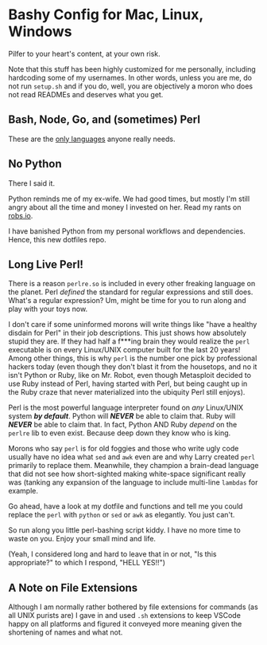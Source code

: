 Bashy Config for Mac, Linux, Windows
====================================

Pilfer to your heart's content, at your own risk. 

Note that this stuff has been highly customized for me personally, including
hardcoding some of my usernames. In other words, unless you are me, do not
run `setup.sh` and if you do, well, you are objectively a moron who does
not read READMEs and deserves what you get.

Bash, Node, Go, and (sometimes) Perl
------------------------------------

These are the [only languages] anyone really needs.

[only languages]: https://medium.com/@robmuh/languages-you-need-fa65eeefe6d2

No Python
---------

There I said it.

Python reminds me of my ex-wife. We had good times, but mostly I'm still
angry about all the time and money I invested on her. Read my rants on
[robs.io](https://robs.io).

I have banished Python from my personal workflows and dependencies. Hence,
this new dotfiles repo.

Long Live Perl!
---------------

There is a reason `perlre.so` is included in every other freaking language on
the planet. Perl *defined* the standard for regular expressions and still
does. What's a regular expression? Um, might be time for you to run along and
play with your toys now.

I don't care if some uninformed morons will write things like "have a
healthy disdain for Perl" in their job descriptions. This just shows how
absolutely stupid they are. If they had half a f***ing brain they would
realize the `perl` executable is on every Linux/UNIX computer built for the
last 20 years! Among other things, this is why `perl` is the number one pick
by professional hackers today (even though they don't blast it from the
housetops, and no it isn't Python or Ruby, like on Mr. Robot, even though
Metasploit decided to use Ruby instead of Perl, having started with Perl,
but being caught up in the Ruby craze that never materialized into the
ubiquity Perl still enjoys).

Perl is the most powerful language interpreter found on *any*
Linux/UNIX system ***by default***. Python will ***NEVER*** be able to claim
that. Ruby will ***NEVER*** be able to claim that. In fact, Python AND Ruby
*depend* on the `perlre` lib to even exist. Because deep down they know
who is king.

Morons who say `perl` is for old foggies and those who write ugly code
usually have no idea what `sed` and `awk` even are and why Larry created
`perl` primarily to replace them. Meanwhile, they champion a brain-dead
language that did not see how short-sighted making white-space significant
really was (tanking any expansion of the language to include multi-line
`lambdas` for example.

Go ahead, have a look at my dotfile and functions and tell me you could
replace the `perl` with `python` or `sed` or `awk` as elegantly. You just
can't.

So run along you little perl-bashing script kiddy. I have no more time to
waste on you. Enjoy your small mind and life.

(Yeah, I considered long and hard to leave that in or not, "Is this
appropriate?" to which I respond, "HELL YES!!")

A Note on File Extensions
-------------------------

Although I am normally rather bothered by file extensions for commands (as
all UNIX purists are) I gave in and used `.sh` extensions to keep VSCode
happy on all platforms and figured it conveyed more meaning given the
shortening of names and what not.